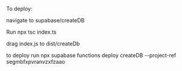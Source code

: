 To deploy:

navigate to supabase/createDB

Run npx tsc index.ts 

drag index.js to dist/createDb

to deploy run npx supabase functions deploy createDB --project-ref segmbfxpvranvzxfzaao 
